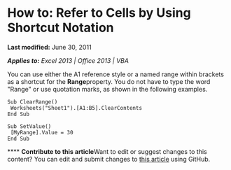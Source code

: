 
# How to: Refer to Cells by Using Shortcut Notation

 **Last modified:** June 30, 2011

 _**Applies to:** Excel 2013 | Office 2013 | VBA_

You can use either the A1 reference style or a named range within brackets as a shortcut for the  **Range**property. You do not have to type the word "Range" or use quotation marks, as shown in the following examples.




```
Sub ClearRange() 
 Worksheets("Sheet1").[A1:B5].ClearContents 
End Sub 
 
Sub SetValue() 
 [MyRange].Value = 30 
End Sub
```


****   **Contribute to this article**Want to edit or suggest changes to this content? You can edit and submit changes to  [this article](https://github.com/jhershey00/VBA_Excel_Test/OpenXMLCon/articles/32426c8d-a2f6-dae5-7507-ff19582fa170.md) using GitHub.

